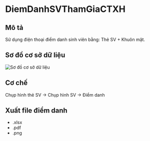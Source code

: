 # DiemDanhSVThamGiaCTXH

## Mô tả
Sử dụng điện thoại điểm danh sinh viên bằng: Thẻ SV + Khuôn mặt.

## Sơ đồ cơ sở dữ liệu

![Sơ đồ cơ sở dữ liệu](https://github.com/thotyno/DiemDanhSVThamGiaCTXH/blob/main/project_image/Map%20Database.drawio.png?raw=true)

## Cơ chế
Chụp hình thẻ SV -> Chụp hình SV -> Điểm danh

## Xuất file điểm danh
- .xlsx
- .pdf
- .png